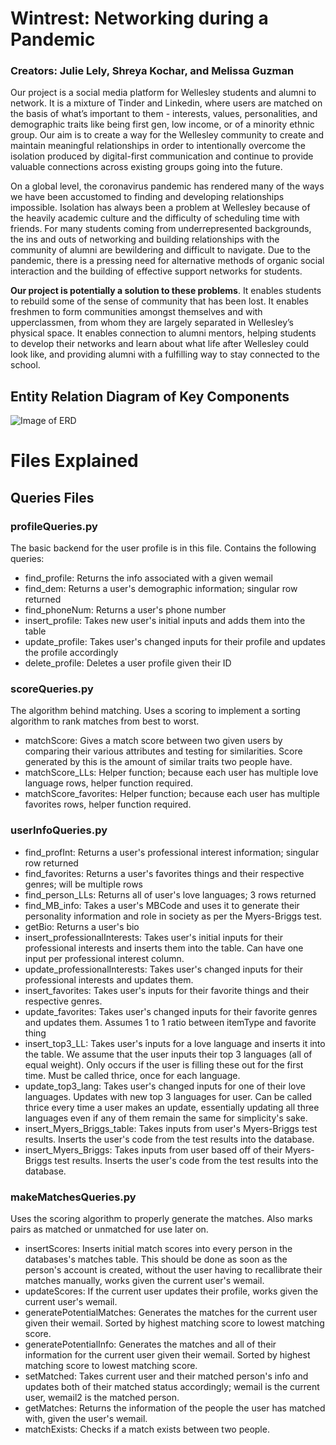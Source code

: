 # Wintrest: Networking during a Pandemic

### Creators: Julie Lely, Shreya Kochar, and Melissa Guzman

Our project is a social media platform for Wellesley students and alumni to network. It is a mixture of Tinder and Linkedin, where users are matched on the basis of what’s important to them - interests, values, personalities, and demographic traits like being first gen, low income, or of a minority ethnic group. Our aim is to create a way for the Wellesley community to create and maintain meaningful relationships in order to intentionally overcome the isolation produced by digital-first communication and continue to provide valuable connections across existing groups going into the future.

On a global level, the coronavirus pandemic has rendered many of the ways we have been accustomed to finding and developing relationships impossible. Isolation has always been a problem at Wellesley because of the heavily academic culture and the difficulty of scheduling time with friends. For many students coming from underrepresented backgrounds, the ins and outs of networking and building relationships with the community of alumni are bewildering and difficult to navigate. Due to the pandemic, there is a pressing need for alternative methods of organic social interaction and the building of effective support networks for students. 

**Our project is potentially a solution to these problems**. It enables students to rebuild some of the sense of community that has been lost. It enables freshmen to form communities amongst themselves and with upperclassmen, from whom they are largely separated in Wellesley’s physical space. It enables connection to alumni mentors, helping students to develop their networks and learn about what life after Wellesley could look like, and providing alumni with a fulfilling way to stay connected to the school.

## Entity Relation Diagram of Key Components

![Image of ERD](https://github.com/melguzman/wintrest/blob/main/WinterestERD.png)

# Files Explained
## Queries Files
  
### profileQueries.py
The basic backend for the user profile is in this file. Contains the following queries:
* find_profile: Returns the info associated with a given wemail
* find_dem: Returns a user's demographic information; singular row returned
* find_phoneNum: Returns a user's phone number
* insert_profile: Takes new user's initial inputs and adds them into the table
* update_profile: Takes user's changed inputs for their profile and updates the profile accordingly
* delete_profile: Deletes a user profile given their ID

### scoreQueries.py
The algorithm behind matching. Uses a scoring to implement a sorting algorithm to rank matches from best to worst.
* matchScore: Gives a match score between two given users by comparing their various attributes and testing for similarities. Score generated by this is the amount of similar traits two people have.
* matchScore_LLs: Helper function; because each user has multiple love language rows, helper function required.
* matchScore_favorites: Helper function; because each user has multiple favorites rows, helper function required.

### userInfoQueries.py
* find_profInt: Returns a user's professional interest information; singular row returned
* find_favorites: Returns a user's favorites things and their respective genres; will be multiple rows
* find_person_LLs: Returns all of user's love languages; 3 rows returned
* find_MB_info: Takes a user's MBCode and uses it to generate their personality information and role in society as per the Myers-Briggs test.
* getBio: Returns a user's bio
* insert_professionalInterests: Takes user's initial inputs for their professional interests and inserts them into the table. Can have one input per professional interest column.
* update_professionalInterests: Takes user's changed inputs for their professional interests and updates them.
* insert_favorites: Takes user's inputs for their favorite things and their respective genres.
* update_favorites: Takes user's changed inputs for their favorite genres and updates them. Assumes 1 to 1 ratio between itemType and favorite thing
* insert_top3_LL: Takes user's inputs for a love language and inserts it into the table. We assume that the user inputs their top 3 languages (all of equal weight). Only occurs if the user is filling these out for the first time. Must be called thrice, once for each language.
* update_top3_lang: Takes user's changed inputs for one of their love languages. Updates with new top 3 languages for user. Can be called thrice every time a user makes an update, essentially updating all three languages even if any of them remain the same for simplicity's sake.
* insert_Myers_Briggs_table: Takes inputs from user's Myers-Briggs test results. Inserts the user's code from the test results into the database.
* insert_Myers_Briggs: Takes inputs from user based off of their Myers-Briggs test results. Inserts the user's code from the test results into the database.

### makeMatchesQueries.py
Uses the scoring algorithm to properly generate the matches. Also marks pairs as matched or unmatched for use later on.
* insertScores: Inserts initial match scores into every person in the databases's matches table. This should be done as soon as the person's account is created, without the user having to recallibrate their matches manually, works given the current user's wemail.
* updateScores: If the current user updates their profile, works given the current user's wemail.
* generatePotentialMatches: Generates the matches for the current user given their wemail. Sorted by highest matching score to lowest matching score.
* generatePotentialInfo: Generates the matches and all of their information for the current user given their wemail. Sorted by highest matching score to lowest matching score.
* setMatched: Takes current user and their matched person's info and updates both of their matched status accordingly; wemail is the current user, wemail2 is the matched person.
* getMatches: Returns the information of the people the user has matched with, given the user's wemail.
* matchExists: Checks if a match exists between two people.

